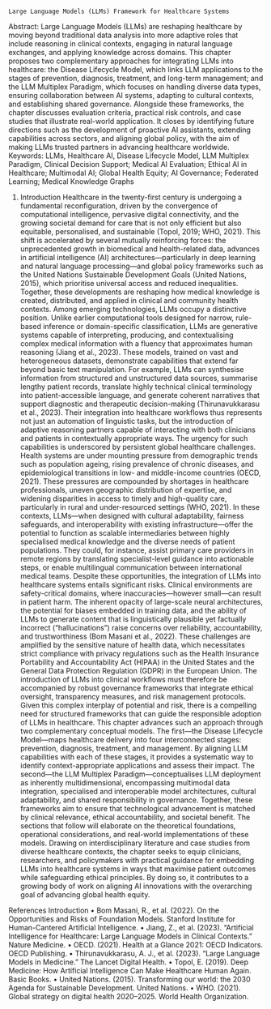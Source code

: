                                                                          Large Language Models (LLMs) Framework for Healthcare Systems

 Abstract: Large Language Models (LLMs) are reshaping healthcare by moving beyond traditional data analysis into more adaptive roles that include reasoning in clinical contexts, engaging in natural language exchanges, and applying knowledge across domains. This chapter proposes two complementary approaches for integrating LLMs into healthcare: the Disease Lifecycle Model, which links LLM applications to the stages of prevention, diagnosis, treatment, and long-term management; and the LLM Multiplex Paradigm, which focuses on handling diverse data types, ensuring collaboration between AI systems, adapting to cultural contexts, and establishing shared governance. Alongside these frameworks, the chapter discusses evaluation criteria, practical risk controls, and case studies that illustrate real-world application. It closes by identifying future directions such as the development of proactive AI assistants, extending capabilities across sectors, and aligning global policy, with the aim of making LLMs trusted partners in advancing healthcare worldwide.
Keywords: LLMs, Healthcare AI, Disease Lifecycle Model, LLM Multiplex Paradigm, Clinical Decision Support; Medical AI Evaluation; Ethical AI in Healthcare; Multimodal AI; Global Health Equity; AI Governance; Federated Learning; Medical Knowledge Graphs

1.	Introduction
Healthcare in the twenty-first century is undergoing a fundamental reconfiguration, driven by the convergence of computational intelligence, pervasive digital connectivity, and the growing societal demand for care that is not only efficient but also equitable, personalised, and sustainable (Topol, 2019; WHO, 2021). This shift is accelerated by several mutually reinforcing forces: the unprecedented growth in biomedical and health-related data, advances in artificial intelligence (AI) architectures—particularly in deep learning and natural language processing—and global policy frameworks such as the United Nations Sustainable Development Goals (United Nations, 2015), which prioritise universal access and reduced inequalities. Together, these developments are reshaping how medical knowledge is created, distributed, and applied in clinical and community health contexts.
Among emerging technologies, LLMs occupy a distinctive position. Unlike earlier computational tools designed for narrow, rule-based inference or domain-specific classification, LLMs are generative systems capable of interpreting, producing, and contextualising complex medical information with a fluency that approximates human reasoning (Jiang et al., 2023). These models, trained on vast and heterogeneous datasets, demonstrate capabilities that extend far beyond basic text manipulation. For example, LLMs can synthesise information from structured and unstructured data sources, summarise lengthy patient records, translate highly technical clinical terminology into patient-accessible language, and generate coherent narratives that support diagnostic and therapeutic decision-making (Thirunavukkarasu et al., 2023). Their integration into healthcare workflows thus represents not just an automation of linguistic tasks, but the introduction of adaptive reasoning partners capable of interacting with both clinicians and patients in contextually appropriate ways.
The urgency for such capabilities is underscored by persistent global healthcare challenges. Health systems are under mounting pressure from demographic trends such as population ageing, rising prevalence of chronic diseases, and epidemiological transitions in low- and middle-income countries (OECD, 2021). These pressures are compounded by shortages in healthcare professionals, uneven geographic distribution of expertise, and widening disparities in access to timely and high-quality care, particularly in rural and under-resourced settings (WHO, 2021). In these contexts, LLMs—when designed with cultural adaptability, fairness safeguards, and interoperability with existing infrastructure—offer the potential to function as scalable intermediaries between highly specialised medical knowledge and the diverse needs of patient populations. They could, for instance, assist primary care providers in remote regions by translating specialist-level guidance into actionable steps, or enable multilingual communication between international medical teams.
Despite these opportunities, the integration of LLMs into healthcare systems entails significant risks. Clinical environments are safety-critical domains, where inaccuracies—however small—can result in patient harm. The inherent opacity of large-scale neural architectures, the potential for biases embedded in training data, and the ability of LLMs to generate content that is linguistically plausible yet factually incorrect (“hallucinations”) raise concerns over reliability, accountability, and trustworthiness (Bom Masani et al., 2022). These challenges are amplified by the sensitive nature of health data, which necessitates strict compliance with privacy regulations such as the Health Insurance Portability and Accountability Act (HIPAA) in the United States and the General Data Protection Regulation (GDPR) in the European Union. The introduction of LLMs into clinical workflows must therefore be accompanied by robust governance frameworks that integrate ethical oversight, transparency measures, and risk management protocols.
Given this complex interplay of potential and risk, there is a compelling need for structured frameworks that can guide the responsible adoption of LLMs in healthcare. This chapter advances such an approach through two complementary conceptual models. The first—the Disease Lifecycle Model—maps healthcare delivery into four interconnected stages: prevention, diagnosis, treatment, and management. By aligning LLM capabilities with each of these stages, it provides a systematic way to identify context-appropriate applications and assess their impact. The second—the LLM Multiplex Paradigm—conceptualises LLM deployment as inherently multidimensional, encompassing multimodal data integration, specialised and interoperable model architectures, cultural adaptability, and shared responsibility in governance. Together, these frameworks aim to ensure that technological advancement is matched by clinical relevance, ethical accountability, and societal benefit.
The sections that follow will elaborate on the theoretical foundations, operational considerations, and real-world implementations of these models. Drawing on interdisciplinary literature and case studies from diverse healthcare contexts, the chapter seeks to equip clinicians, researchers, and policymakers with practical guidance for embedding LLMs into healthcare systems in ways that maximise patient outcomes while safeguarding ethical principles. By doing so, it contributes to a growing body of work on aligning AI innovations with the overarching goal of advancing global health equity.

References
Introduction
• Bom Masani, R., et al. (2022). On the Opportunities and Risks of Foundation Models. Stanford Institute for Human-Cantered Artificial Intelligence.
• Jiang, Z., et al. (2023). “Artificial Intelligence for Healthcare: Large Language Models in Clinical Contexts.” Nature Medicine.
• OECD. (2021). Health at a Glance 2021: OECD Indicators. OECD Publishing.
• Thirunavukkarasu, A. J., et al. (2023). “Large Language Models in Medicine.” The Lancet Digital Health.
• Topol, E. (2019). Deep Medicine: How Artificial Intelligence Can Make Healthcare Human Again. Basic Books.
• United Nations. (2015). Transforming our world: the 2030 Agenda for Sustainable Development. United Nations.
• WHO. (2021). Global strategy on digital health 2020–2025. World Health Organization.

